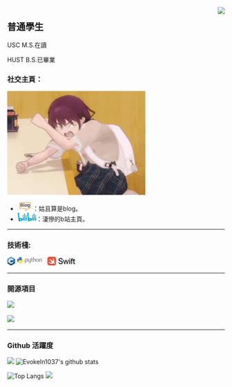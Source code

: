 <img align="right" src="https://count.getloli.com/@:EvokeIn1037?theme=kasuterura-4">

## 普通學生

USC M.S.在讀

HUST B.S.已畢業

### **社交主頁：**

 ![](./images/code.gif)

-   <a href="https://evokein1037.github.io/blog"><code><img height="20" width="auto" src="./images/blog.png"></code></a>：姑且算是blog。
-   <a href="https://space.bilibili.com/325681120?spm_id_from=333.1007.0.0"><code><img height="20" width="auto" src="./images/bilibili.png"></code></a>：淒慘的b站主頁。

---

### **技術棧:**

<a href="https://cplusplus.com/"><code><img height="20" width="auto" src="./images/cpp.png"></code></a>
<a href="https://www.python.org/"><code><img height="20" width="auto" src="./images/python.png"></code></a>
<a href="https://www.swift.org/"><code><img height="20" width="auto" src="./images/swift.png"></code></a>

---

### 開源項目

[![](https://github-readme-stats.vercel.app/api/pin/?username=EvokeIn1037&repo=Random-Pictures)](https://github.com/EvokeIn1037/Random-Pictures)

[![](https://github-readme-stats.vercel.app/api/pin/?username=EvokeIn1037&repo=TelegramBot-Manual)](https://github.com/EvokeIn1037/TelegramBot-Manual)

---

### Github 活躍度

[![](https://activity-graph.herokuapp.com/graph?username=EvokeIn1037&theme=dracula)](https://github.com/ashutosh00710/github-readme-activity-graph)
![EvokeIn1037's github stats](https://github-readme-stats.vercel.app/api?username=EvokeIn1037&show_icons=true&theme=vue)

![Top Langs](https://github-readme-stats.vercel.app/api/top-langs/?username=EvokeIn1037&langs_count=6)
![](https://github-readme-stats.vercel.app/api/top-langs/?username=EvokeIn1037&layout=compact&langs_count=6)
